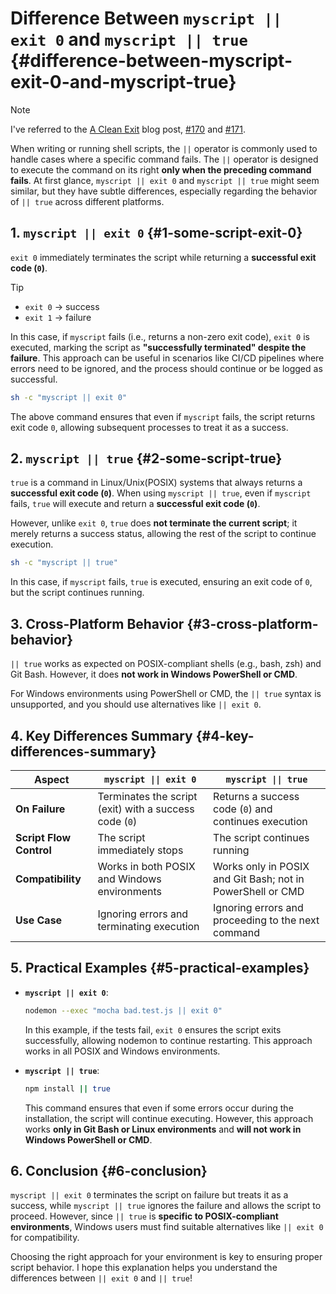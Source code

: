 # Difference Between `myscript || exit 0` and `myscript || true` {#difference-between-myscript-exit-0-and-myscript-true}

> [!NOTE]
>
> I've referred to the [A Clean Exit](https://remysharp.com/2018/01/08/a-clean-exit) blog post, [#170](https://github.com/lumirlumir/npm-clang-format-node/issues/170) and [#171](https://github.com/lumirlumir/npm-clang-format-node/pull/171).

When writing or running shell scripts, the `||` operator is commonly used to handle cases where a specific command fails. The `||` operator is designed to execute the command on its right **only when the preceding command fails**. At first glance, `myscript || exit 0` and `myscript || true` might seem similar, but they have subtle differences, especially regarding the behavior of `|| true` across different platforms.

## 1. `myscript || exit 0` {#1-some-script-exit-0}

`exit 0` immediately terminates the script while returning a **successful exit code (`0`)**.

> [!TIP]
>
> - `exit 0` → success
> - `exit 1` → failure

In this case, if `myscript` fails (i.e., returns a non-zero exit code), `exit 0` is executed, marking the script as **"successfully terminated" despite the failure**. This approach can be useful in scenarios like CI/CD pipelines where errors need to be ignored, and the process should continue or be logged as successful.

```sh
sh -c "myscript || exit 0"
```

The above command ensures that even if `myscript` fails, the script returns exit code `0`, allowing subsequent processes to treat it as a success.

## 2. `myscript || true` {#2-some-script-true}

`true` is a command in Linux/Unix(POSIX) systems that always returns a **successful exit code (`0`)**. When using `myscript || true`, even if `myscript` fails, `true` will execute and return a **successful exit code (`0`)**.

However, unlike `exit 0`, `true` does **not terminate the current script**; it merely returns a success status, allowing the rest of the script to continue execution.

```sh
sh -c "myscript || true"
```

In this case, if `myscript` fails, `true` is executed, ensuring an exit code of `0`, but the script continues running.

## 3. Cross-Platform Behavior {#3-cross-platform-behavior}

`|| true` works as expected on POSIX-compliant shells (e.g., bash, zsh) and Git Bash. However, it does **not work in Windows PowerShell or CMD**.

For Windows environments using PowerShell or CMD, the `|| true` syntax is unsupported, and you should use alternatives like `|| exit 0`.

## 4. Key Differences Summary {#4-key-differences-summary}

| Aspect                  | `myscript \|\| exit 0`                                 | `myscript \|\| true`                                       |
|-------------------------|--------------------------------------------------------|------------------------------------------------------------|
| **On Failure**          | Terminates the script (exit) with a success code (`0`) | Returns a success code (`0`) and continues execution       |
| **Script Flow Control** | The script immediately stops                           | The script continues running                               |
| **Compatibility**       | Works in both POSIX and Windows environments           | Works only in POSIX and Git Bash; not in PowerShell or CMD |
| **Use Case**            | Ignoring errors and terminating execution              | Ignoring errors and proceeding to the next command         |

## 5. Practical Examples {#5-practical-examples}

- **`myscript || exit 0`**:

  ```sh
  nodemon --exec "mocha bad.test.js || exit 0"
  ```

  In this example, if the tests fail, `exit 0` ensures the script exits successfully, allowing nodemon to continue restarting. This approach works in all POSIX and Windows environments.

- **`myscript || true`**:

  ```sh
  npm install || true
  ```

  This command ensures that even if some errors occur during the installation, the script will continue executing. However, this approach works **only in Git Bash or Linux environments** and **will not work in Windows PowerShell or CMD**.

## 6. Conclusion {#6-conclusion}

`myscript || exit 0` terminates the script on failure but treats it as a success, while `myscript || true` ignores the failure and allows the script to proceed. However, since `|| true` is **specific to POSIX-compliant environments**, Windows users must find suitable alternatives like `|| exit 0` for compatibility.

Choosing the right approach for your environment is key to ensuring proper script behavior. I hope this explanation helps you understand the differences between `|| exit 0` and `|| true`!
